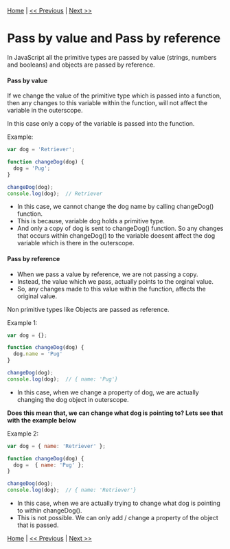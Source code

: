 [Home](../README.md) | [<< Previous](compilations-vs-polyfilling.md) | [Next >>](rest-operators.md)



# Pass by value and Pass by reference

In JavaScript all the primitive types are passed by value (strings, numbers and booleans) and objects are passed by reference.

#### Pass by value
If we change the value of the primitive type which is passed into a function, then any changes to this variable within the function, will not affect the variable in the outerscope.

In this case only a copy of the variable is passed into the function.

Example:
```js
var dog = 'Retriever';

function changeDog(dog) {
  dog = 'Pug';
}

changeDog(dog);
console.log(dog);  // Retriever
```

* In this case, we cannot change the dog name by calling changeDog() function.
* This is because, variable dog holds a primitive type.
* And only a copy of dog is sent to changeDog() function. So any changes that occurs within changeDog() to the variable doesent affect the dog variable which is there in the outerscope.

#### Pass by reference
* When we pass a value by reference, we are not passing a copy.
* Instead, the value which we pass, actually points to the orginal value.
* So, any changes made to this value within the function, affects the original value.

Non primitive types like Objects are passed as reference.


Example 1:
```js
var dog = {};

function changeDog(dog) {
  dog.name = 'Pug'
}

changeDog(dog);
console.log(dog);  // { name: 'Pug'}
```
* In this case, when we change a property of dog, we are actually changing the dog object in outerscope.

**Does this mean that, we can change what dog is pointing to? Lets see that with the example below**

Example 2:
```js
var dog = { name: 'Retriever' };

function changeDog(dog) {
  dog =  { name: 'Pug' };
}

changeDog(dog);
console.log(dog);  // { name: 'Retriever'}
```
* In this case, when we are actually trying to change what dog is pointing to within changeDog().
* This is not possible. We can only add / change a property of the object that is passed.



[Home](../README.md) | [<< Previous](compilations-vs-polyfilling.md) | [Next >>](rest-operators.md)
